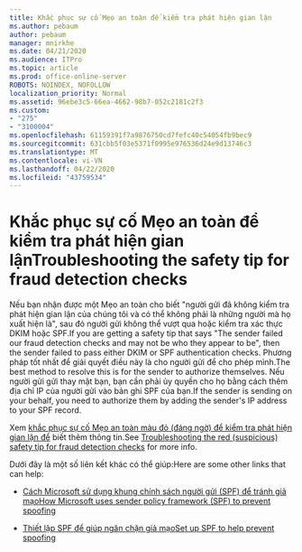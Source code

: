```yaml
---
title: Khắc phục sự cố Mẹo an toàn để kiểm tra phát hiện gian lận
ms.author: pebaum
author: pebaum
manager: mnirkhe
ms.date: 04/21/2020
ms.audience: ITPro
ms.topic: article
ms.prod: office-online-server
ROBOTS: NOINDEX, NOFOLLOW
localization_priority: Normal
ms.assetid: 96ebe3c5-66ea-4662-98b7-052c2181c2f3
ms.custom:
- "275"
- "3100004"
ms.openlocfilehash: 61159391f7a9876750cd7fefc40c54054fb9bec9
ms.sourcegitcommit: 631cbb5f03e5371f0995e976536d24e9d13746c3
ms.translationtype: MT
ms.contentlocale: vi-VN
ms.lasthandoff: 04/22/2020
ms.locfileid: "43759534"
---
```

# <a name="troubleshooting-the-safety-tip-for-fraud-detection-checks"></a><span data-ttu-id="e58ca-102">Khắc phục sự cố Mẹo an toàn để kiểm tra phát hiện gian lận</span><span class="sxs-lookup"><span data-stu-id="e58ca-102">Troubleshooting the safety tip for fraud detection checks</span></span>

<span data-ttu-id="e58ca-103">Nếu bạn nhận được một Mẹo an toàn cho biết "người gửi đã không kiểm tra phát hiện gian lận của chúng tôi và có thể không phải là những người mà họ xuất hiện là", sau đó người gửi không thể vượt qua hoặc kiểm tra xác thực DKIM hoặc SPF.</span><span class="sxs-lookup"><span data-stu-id="e58ca-103">If you are getting a safety tip that says "The sender failed our fraud detection checks and may not be who they appear to be", then the sender failed to pass either DKIM or SPF authentication checks.</span></span> <span data-ttu-id="e58ca-104">Phương pháp tốt nhất để giải quyết điều này là cho người gửi để cho phép mình.</span><span class="sxs-lookup"><span data-stu-id="e58ca-104">The best method to resolve this is for the sender to authorize themselves.</span></span> <span data-ttu-id="e58ca-105">Nếu người gửi gửi thay mặt bạn, bạn cần phải ủy quyền cho họ bằng cách thêm địa chỉ IP của người gửi vào bản ghi SPF của bạn.</span><span class="sxs-lookup"><span data-stu-id="e58ca-105">If the sender is sending on your behalf, you need to authorize them by adding the sender's IP address to your SPF record.</span></span>
  
<span data-ttu-id="e58ca-106">Xem [khắc phục sự cố Mẹo an toàn màu đỏ (đáng ngờ) để kiểm tra phát hiện gian lận để](https://blogs.msdn.microsoft.com/tzink/2016/11/02/troubleshooting-the-red-suspicious-safety-tip-for-fraud-detection-checks/) biết thêm thông tin.</span><span class="sxs-lookup"><span data-stu-id="e58ca-106">See [Troubleshooting the red (suspicious) safety tip for fraud detection checks](https://blogs.msdn.microsoft.com/tzink/2016/11/02/troubleshooting-the-red-suspicious-safety-tip-for-fraud-detection-checks/) for more info.</span></span>
  
<span data-ttu-id="e58ca-107">Dưới đây là một số liên kết khác có thể giúp:</span><span class="sxs-lookup"><span data-stu-id="e58ca-107">Here are some other links that can help:</span></span>
  
- [<span data-ttu-id="e58ca-108">Cách Microsoft sử dụng khung chính sách người gửi (SPF) để tránh giả mạo</span><span class="sxs-lookup"><span data-stu-id="e58ca-108">How Microsoft uses sender policy framework (SPF) to prevent spoofing</span></span>](https://docs.microsoft.com/office365/SecurityCompliance/how-office-365-uses-spf-to-prevent-spoofing)

- [<span data-ttu-id="e58ca-109">Thiết lập SPF để giúp ngăn chặn giả mạo</span><span class="sxs-lookup"><span data-stu-id="e58ca-109">Set up SPF to help prevent spoofing</span></span>](https://docs.microsoft.com/office365/SecurityCompliance/set-up-spf-in-office-365-to-help-prevent-spoofing)
